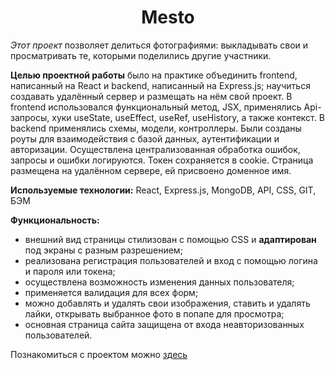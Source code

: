 <h1 align="center">Mesto</h1>

*Этот проект* позволяет делиться фотографиями: выкладывать свои и просматривать те, которыми поделились другие участники.

**Целью проектной работы** было на практике объединить frontend, написанный на React и backend, написанный на Express.js; научиться создавать удалённый сервер и размещать на нём свой проект. В frontend использовался функциональный метод, JSX, применялись Api-запросы, хуки useState, useEffect, useRef, useHistory, а также контекст.
В backend применялись схемы, модели, контроллеры. Были созданы роуты для взаимодействия с базой данных, аутентификации и авторизации. Осуществлена централизованная обработка ошибок, запросы и ошибки логируются. Токен сохраняется в cookie.
Страница размещена на удалённом сервере, ей присвоено доменное имя.

**Используемые технологии:**
React, Express.js, MongoDB, API, CSS, GIT, БЭМ

**Функциональность:**

- внешний вид страницы стилизован с помощью CSS и **адаптирован** под экраны с разным разрешением;
- реализована регистрация пользователей и вход с помощью логина и пароля или токена;
- осуществлена возможность изменения данных пользователя;
- применяется валидация для всех форм;
- можно добавлять и удалять свои изображения, ставить и удалять лайки, открывать выбранное фото в попапе для просмотра;
- основная страница сайта защищена от входа неавторизованных пользователей.

Познакомиться с проектом можно [здесь](http://learn.more.nomoredomains.sbs/)
